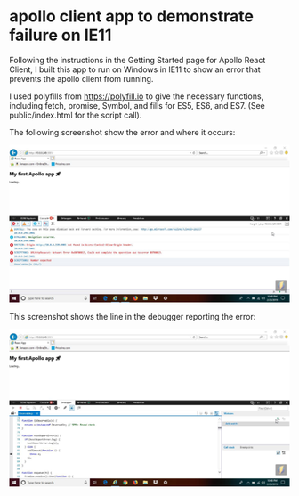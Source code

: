 # apollo client app to demonstrate failure on IE11


Following the instructions in the Getting Started page for Apollo React Client, I built this app to run on Windows in IE11 to show an error that prevents the apollo client from running.

I used polyfills from https://polyfill.io to give the necessary functions, including fetch, promise, Symbol, and fills for ES5, ES6, and ES7. (See public/index.html for the script call).

The following screenshot show the error and where it occurs:

![console showing error](./console-showing-error.jpg "Console on IE11, showing the error")

This screenshot shows the line in the debugger reporting the error:

![debug window showing line reporting error](./debug-showing-error-reporting-line.jpg "IE11 Debugger showing the line reporting the error")
